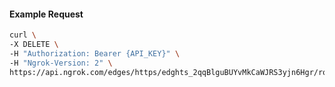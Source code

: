<!-- Code generated for API Clients. DO NOT EDIT. -->

#### Example Request

```bash
curl \
-X DELETE \
-H "Authorization: Bearer {API_KEY}" \
-H "Ngrok-Version: 2" \
https://api.ngrok.com/edges/https/edghts_2qqBlguBUYvMkCaWJRS3yjn6Hgr/routes/edghtsrt_2qqBllysK7eoCThbYuPFLcjopDs/response_headers
```
